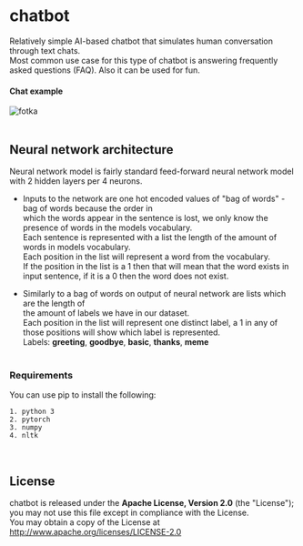 # chatbot
Relatively simple AI-based chatbot that simulates human conversation through text chats.<br />
Most common use case for this type of chatbot is answering frequently asked questions (FAQ). Also it can be used for fun.<br />


#### Chat example<br />
![fotka](https://user-images.githubusercontent.com/54076398/85853585-0e969500-b7b3-11ea-92ee-d193637dd0df.jpg)
<br /><br />

## Neural network architecture
Neural network model is fairly standard feed-forward neural network model with 2 hidden layers per 4 neurons.<br />

- Inputs to the network are one hot encoded values of "bag of words" - bag of words because the order in<br />
which the words appear in the sentence is lost, we only know the presence of words in the models vocabulary.<br />
Each sentence is represented with a list the length of the amount of words in models vocabulary.<br />
Each position in the list will represent a word from the vocabulary.<br/>
If the position in the list is a 1 then that will mean that the word exists in input sentence, if it is a 0 then the word does not exist.<br/>

- Similarly to a bag of words on output of neural network are lists which are the length of <br /> 
the amount of labels we have in our dataset.<br /> 
Each position in the list will represent one distinct label, a 1 in any of those positions will show which label is represented.<br />
Labels: **greeting**, **goodbye**, **basic**, **thanks**, **meme**
<br/><br/>

### Requirements
You can use pip to install the following:
```
1. python 3
2. pytorch
3. numpy
4. nltk
```
<br />

## License
chatbot is released under the **Apache License, Version 2.0** (the "License");<br />
you may not use this file except in compliance with the License.<br />
You may obtain a copy of the License at http://www.apache.org/licenses/LICENSE-2.0
